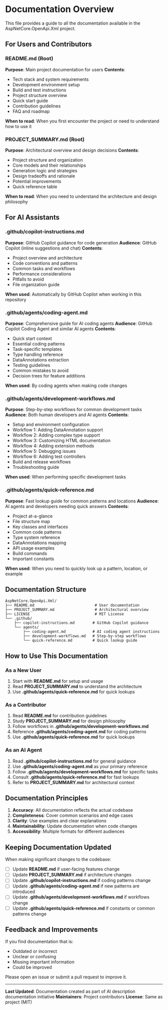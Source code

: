 # Documentation Overview

This file provides a guide to all the documentation available in the AspNetCore.OpenApi.Xml project.

## For Users and Contributors

### README.md (Root)
**Purpose**: Main project documentation for users
**Contents**:
- Tech stack and system requirements
- Development environment setup
- Build and test instructions
- Project structure overview
- Quick start guide
- Contribution guidelines
- FAQ and roadmap

**When to read**: When you first encounter the project or need to understand how to use it

### PROJECT_SUMMARY.md (Root)
**Purpose**: Architectural overview and design decisions
**Contents**:
- Project structure and organization
- Core models and their relationships
- Generation logic and strategies
- Design tradeoffs and rationale
- Potential improvements
- Quick reference table

**When to read**: When you need to understand the architecture and design philosophy

## For AI Assistants

### .github/copilot-instructions.md
**Purpose**: GitHub Copilot guidance for code generation
**Audience**: GitHub Copilot (inline suggestions and chat)
**Contents**:
- Project overview and architecture
- Code conventions and patterns
- Common tasks and workflows
- Performance considerations
- Pitfalls to avoid
- File organization guide

**When used**: Automatically by GitHub Copilot when working in this repository

### .github/agents/coding-agent.md
**Purpose**: Comprehensive guide for AI coding agents
**Audience**: GitHub Copilot Coding Agent and similar AI agents
**Contents**:
- Quick start context
- Essential coding patterns
- Task-specific templates
- Type handling reference
- DataAnnotations extraction
- Testing guidelines
- Common mistakes to avoid
- Decision trees for feature additions

**When used**: By coding agents when making code changes

### .github/agents/development-workflows.md
**Purpose**: Step-by-step workflows for common development tasks
**Audience**: Both human developers and AI agents
**Contents**:
- Setup and environment configuration
- Workflow 1: Adding DataAnnotation support
- Workflow 2: Adding complex type support
- Workflow 3: Customizing HTML documentation
- Workflow 4: Adding extension methods
- Workflow 5: Debugging issues
- Workflow 6: Adding test controllers
- Build and release workflows
- Troubleshooting guide

**When used**: When performing specific development tasks

### .github/agents/quick-reference.md
**Purpose**: Fast lookup guide for common patterns and locations
**Audience**: AI agents and developers needing quick answers
**Contents**:
- Project at-a-glance
- File structure map
- Key classes and interfaces
- Common code patterns
- Type system reference
- DataAnnotations mapping
- API usage examples
- Build commands
- Important constants

**When used**: When you need to quickly look up a pattern, location, or example

## Documentation Structure

```
AspNetCore.OpenApi.Xml/
├── README.md                           # User documentation
├── PROJECT_SUMMARY.md                  # Architectural overview
├── LICENSE                             # MIT License
└── .github/
    ├── copilot-instructions.md        # GitHub Copilot guidance
    └── agents/
        ├── coding-agent.md            # AI coding agent instructions
        ├── development-workflows.md   # Step-by-step workflows
        └── quick-reference.md         # Quick lookup guide
```

## How to Use This Documentation

### As a New User
1. Start with **README.md** for setup and usage
2. Read **PROJECT_SUMMARY.md** to understand the architecture
3. Use **.github/agents/quick-reference.md** for quick lookups

### As a Contributor
1. Read **README.md** for contribution guidelines
2. Study **PROJECT_SUMMARY.md** for design philosophy
3. Follow workflows in **.github/agents/development-workflows.md**
4. Reference **.github/agents/coding-agent.md** for coding patterns
5. Use **.github/agents/quick-reference.md** for quick lookups

### As an AI Agent
1. Read **.github/copilot-instructions.md** for general guidance
2. Use **.github/agents/coding-agent.md** as your primary reference
3. Follow **.github/agents/development-workflows.md** for specific tasks
4. Consult **.github/agents/quick-reference.md** for fast lookups
5. Refer to **PROJECT_SUMMARY.md** for architectural context

## Documentation Principles

1. **Accuracy**: All documentation reflects the actual codebase
2. **Completeness**: Cover common scenarios and edge cases
3. **Clarity**: Use examples and clear explanations
4. **Maintainability**: Update documentation when code changes
5. **Accessibility**: Multiple formats for different audiences

## Keeping Documentation Updated

When making significant changes to the codebase:

- [ ] Update **README.md** if user-facing features change
- [ ] Update **PROJECT_SUMMARY.md** if architecture changes
- [ ] Update **.github/copilot-instructions.md** if coding patterns change
- [ ] Update **.github/agents/coding-agent.md** if new patterns are introduced
- [ ] Update **.github/agents/development-workflows.md** if workflows change
- [ ] Update **.github/agents/quick-reference.md** if constants or common patterns change

## Feedback and Improvements

If you find documentation that is:
- Outdated or incorrect
- Unclear or confusing
- Missing important information
- Could be improved

Please open an issue or submit a pull request to improve it.

---

**Last Updated**: Documentation created as part of AI description documentation initiative
**Maintainers**: Project contributors
**License**: Same as project (MIT)
